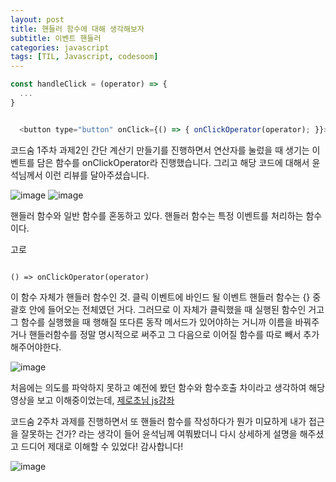 ```yaml
---
layout: post
title: 핸들러 함수에 대해 생각해보자
subtitle: 이벤트 핸들러
categories: javascript
tags: [TIL, Javascript, codesoom]
---
```



```javascript
const handleClick = (operator) => {
  ...
}

```

```javascript

  <button type="button" onClick={() => { onClickOperator(operator); }}>{operator}</button>

```

코드숨  1주차 과제2인 간단 계산기 만들기를 진행하면서 연산자를 눌렀을 때 생기는 이벤트를 담은 함수를 onClickOperator라 진행했습니다.
그리고 해당 코드에 대해서 윤석님께서 이런 리뷰를 달아주셨습니다.


![image](https://user-images.githubusercontent.com/73337811/173258718-4a0cfba6-ed3a-4a0b-921f-ef92ffa982d3.png)
![image](https://user-images.githubusercontent.com/73337811/173258721-4f34bfaa-629e-43b0-8943-bc718d251a0b.png)


핸들러 함수와 일반 함수를 혼동하고 있다.
핸들러 함수는 특정 이벤트를 처리하는 함수이다.

고로

```

() => onClickOperator(operator)

```

이 함수 자체가 핸들러 함수인 것. 클릭 이벤트에 바인드 될 이벤트 핸들러 함수는 {} 중괄호 안에 들어오는 전체였던 거다.
그러므로 이 자체가 클릭했을 때 실행된 함수인 거고
그 함수를 실행했을 때 행해질 또다른 동작 메서드가 있어야하는 거니까 이름을 바꿔주 거나 핸들러함수를 정말 명시적으로 써주고 
그 다음으로 이어질 함수를 따로 빼서 추가해주어야한다.



![image](https://user-images.githubusercontent.com/73337811/173258954-2f2c0b19-15c6-454e-b78e-729172e25950.png)


처음에는 의도를 파악하지 못하고 예전에 봤던 함수와 함수호출 차이라고 생각하여 해당 영상을 보고 이해중이었는데, [제로초님 js강좌](https://youtu.be/NS1cIsWlFGI)



코드숨 2주차 과제를 진행하면서 또 핸들러 함수를 작성하다가 뭔가 미묘하게 내가 접근을 잘못하는 건가? 라는 생각이 들어
윤석님께 여쭤봤더니 다시 상세하게 설명을 해주셨고 드디어 제대로 이해할 수 있었다! 감사합니다!

![image](https://user-images.githubusercontent.com/73337811/173381166-a2cfdbea-68b3-445e-9eeb-ffc5570bdb37.png)

 
